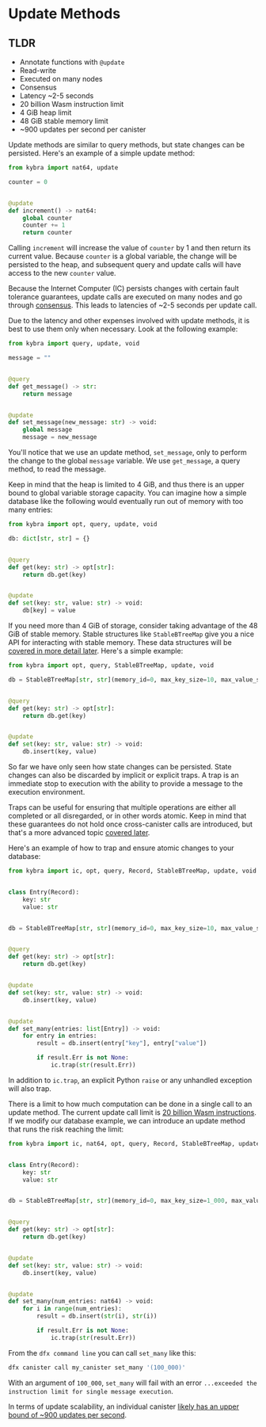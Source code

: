# Update Methods

## TLDR

-   Annotate functions with `@update`
-   Read-write
-   Executed on many nodes
-   Consensus
-   Latency ~2-5 seconds
-   20 billion Wasm instruction limit
-   4 GiB heap limit
-   48 GiB stable memory limit
-   ~900 updates per second per canister

Update methods are similar to query methods, but state changes can be persisted. Here's an example of a simple update method:

```python
from kybra import nat64, update

counter = 0


@update
def increment() -> nat64:
    global counter
    counter += 1
    return counter
```

Calling `increment` will increase the value of `counter` by 1 and then return its current value. Because `counter` is a global variable, the change will be persisted to the heap, and subsequent query and update calls will have access to the new `counter` value.

Because the Internet Computer (IC) persists changes with certain fault tolerance guarantees, update calls are executed on many nodes and go through [consensus](https://internetcomputer.org/how-it-works/consensus/). This leads to latencies of ~2-5 seconds per update call.

Due to the latency and other expenses involved with update methods, it is best to use them only when necessary. Look at the following example:

```python
from kybra import query, update, void

message = ""


@query
def get_message() -> str:
    return message


@update
def set_message(new_message: str) -> void:
    global message
    message = new_message
```

You'll notice that we use an update method, `set_message`, only to perform the change to the global `message` variable. We use `get_message`, a query method, to read the message.

Keep in mind that the heap is limited to 4 GiB, and thus there is an upper bound to global variable storage capacity. You can imagine how a simple database like the following would eventually run out of memory with too many entries:

```python
from kybra import opt, query, update, void

db: dict[str, str] = {}


@query
def get(key: str) -> opt[str]:
    return db.get(key)


@update
def set(key: str, value: str) -> void:
    db[key] = value

```

If you need more than 4 GiB of storage, consider taking advantage of the 48 GiB of stable memory. Stable structures like `StableBTreeMap` give you a nice API for interacting with stable memory. These data structures will be [covered in more detail later](./stable_structures.md). Here's a simple example:

```python
from kybra import opt, query, StableBTreeMap, update, void

db = StableBTreeMap[str, str](memory_id=0, max_key_size=10, max_value_size=10)


@query
def get(key: str) -> opt[str]:
    return db.get(key)


@update
def set(key: str, value: str) -> void:
    db.insert(key, value)
```

So far we have only seen how state changes can be persisted. State changes can also be discarded by implicit or explicit traps. A trap is an immediate stop to execution with the ability to provide a message to the execution environment.

Traps can be useful for ensuring that multiple operations are either all completed or all disregarded, or in other words atomic. Keep in mind that these guarantees do not hold once cross-canister calls are introduced, but that's a more advanced topic [covered later](./cross_canister.md).

Here's an example of how to trap and ensure atomic changes to your database:

```python
from kybra import ic, opt, query, Record, StableBTreeMap, update, void


class Entry(Record):
    key: str
    value: str


db = StableBTreeMap[str, str](memory_id=0, max_key_size=10, max_value_size=10)


@query
def get(key: str) -> opt[str]:
    return db.get(key)


@update
def set(key: str, value: str) -> void:
    db.insert(key, value)


@update
def set_many(entries: list[Entry]) -> void:
    for entry in entries:
        result = db.insert(entry["key"], entry["value"])

        if result.Err is not None:
            ic.trap(str(result.Err))
```

In addition to `ic.trap`, an explicit Python `raise` or any unhandled exception will also trap.

There is a limit to how much computation can be done in a single call to an update method. The current update call limit is [20 billion Wasm instructions](https://internetcomputer.org/docs/current/developer-docs/production/instruction-limits). If we modify our database example, we can introduce an update method that runs the risk reaching the limit:

```python
from kybra import ic, nat64, opt, query, Record, StableBTreeMap, update, void


class Entry(Record):
    key: str
    value: str


db = StableBTreeMap[str, str](memory_id=0, max_key_size=1_000, max_value_size=1_000)


@query
def get(key: str) -> opt[str]:
    return db.get(key)


@update
def set(key: str, value: str) -> void:
    db.insert(key, value)


@update
def set_many(num_entries: nat64) -> void:
    for i in range(num_entries):
        result = db.insert(str(i), str(i))

        if result.Err is not None:
            ic.trap(str(result.Err))
```

From the `dfx command line` you can call `set_many` like this:

```bash
dfx canister call my_canister set_many '(100_000)'
```

With an argument of `100_000`, `set_many` will fail with an error `...exceeded the instruction limit for single message execution`.

In terms of update scalability, an individual canister [likely has an upper bound of ~900 updates per second](https://forum.dfinity.org/t/what-is-the-theroretical-number-for-txns-per-second-on-internet-computer-right-now/14039/6).
